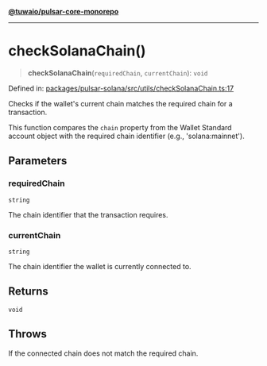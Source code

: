 [**@tuwaio/pulsar-core-monorepo**](../../../README.md)

***

# checkSolanaChain()

> **checkSolanaChain**(`requiredChain`, `currentChain`): `void`

Defined in: [packages/pulsar-solana/src/utils/checkSolanaChain.ts:17](https://github.com/TuwaIO/pulsar-core/blob/5415e11372c5ba1e590020a446666e4f0bb4d82d/packages/pulsar-solana/src/utils/checkSolanaChain.ts#L17)

Checks if the wallet's current chain matches the required chain for a transaction.

This function compares the `chain` property from the Wallet Standard account object
with the required chain identifier (e.g., 'solana:mainnet').

## Parameters

### requiredChain

`string`

The chain identifier that the transaction requires.

### currentChain

`string`

The chain identifier the wallet is currently connected to.

## Returns

`void`

## Throws

If the connected chain does not match the required chain.
